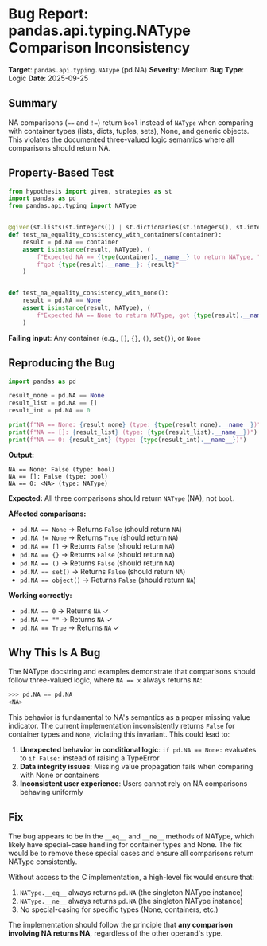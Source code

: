 # Bug Report: pandas.api.typing.NAType Comparison Inconsistency

**Target**: `pandas.api.typing.NAType` (pd.NA)
**Severity**: Medium
**Bug Type**: Logic
**Date**: 2025-09-25

## Summary

NA comparisons (`==` and `!=`) return `bool` instead of `NAType` when comparing with container types (lists, dicts, tuples, sets), None, and generic objects. This violates the documented three-valued logic semantics where all comparisons should return NA.

## Property-Based Test

```python
from hypothesis import given, strategies as st
import pandas as pd
from pandas.api.typing import NAType


@given(st.lists(st.integers()) | st.dictionaries(st.integers(), st.integers()))
def test_na_equality_consistency_with_containers(container):
    result = pd.NA == container
    assert isinstance(result, NAType), (
        f"Expected NA == {type(container).__name__} to return NAType, "
        f"got {type(result).__name__}: {result}"
    )


def test_na_equality_consistency_with_none():
    result = pd.NA == None
    assert isinstance(result, NAType), (
        f"Expected NA == None to return NAType, got {type(result).__name__}: {result}"
    )
```

**Failing input**: Any container (e.g., `[]`, `{}`, `()`, `set()`), or `None`

## Reproducing the Bug

```python
import pandas as pd

result_none = pd.NA == None
result_list = pd.NA == []
result_int = pd.NA == 0

print(f"NA == None: {result_none} (type: {type(result_none).__name__})")
print(f"NA == []: {result_list} (type: {type(result_list).__name__})")
print(f"NA == 0: {result_int} (type: {type(result_int).__name__})")
```

**Output:**
```
NA == None: False (type: bool)
NA == []: False (type: bool)
NA == 0: <NA> (type: NAType)
```

**Expected:** All three comparisons should return `NAType` (NA), not `bool`.

**Affected comparisons:**
- `pd.NA == None` → Returns `False` (should return `NA`)
- `pd.NA != None` → Returns `True` (should return `NA`)
- `pd.NA == []` → Returns `False` (should return `NA`)
- `pd.NA == {}` → Returns `False` (should return `NA`)
- `pd.NA == ()` → Returns `False` (should return `NA`)
- `pd.NA == set()` → Returns `False` (should return `NA`)
- `pd.NA == object()` → Returns `False` (should return `NA`)

**Working correctly:**
- `pd.NA == 0` → Returns `NA` ✓
- `pd.NA == ""` → Returns `NA` ✓
- `pd.NA == True` → Returns `NA` ✓

## Why This Is A Bug

The NAType docstring and examples demonstrate that comparisons should follow three-valued logic, where `NA == x` always returns `NA`:

```python
>>> pd.NA == pd.NA
<NA>
```

This behavior is fundamental to NA's semantics as a proper missing value indicator. The current implementation inconsistently returns `False` for container types and `None`, violating this invariant. This could lead to:

1. **Unexpected behavior in conditional logic**: `if pd.NA == None:` evaluates to `if False:` instead of raising a TypeError
2. **Data integrity issues**: Missing value propagation fails when comparing with None or containers
3. **Inconsistent user experience**: Users cannot rely on NA comparisons behaving uniformly

## Fix

The bug appears to be in the `__eq__` and `__ne__` methods of NAType, which likely have special-case handling for container types and None. The fix would be to remove these special cases and ensure all comparisons return NAType consistently.

Without access to the C implementation, a high-level fix would ensure that:
1. `NAType.__eq__` always returns `pd.NA` (the singleton NAType instance)
2. `NAType.__ne__` always returns `pd.NA` (the singleton NAType instance)
3. No special-casing for specific types (None, containers, etc.)

The implementation should follow the principle that **any comparison involving NA returns NA**, regardless of the other operand's type.